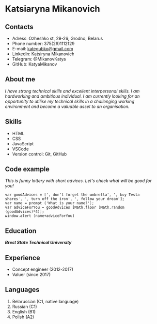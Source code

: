 # Katsiaryna Mikanovich

## Contacts
* Adress: Ozheshko st, 29-26, Grodno, Belarus
* Phone number: 375(29)1112129
* E-mail: kategubko@gmail.com
* Linkedln: Katsiryna Mikanovich
* Telegram: @MikanovKatya
* GitHub: KatyaMikanov

## About me
*I have strong technical skills and excellent interpersonal skills. I am hardworking and ambitious individual. I am currently looking for an opportunity to utilise my technical skills in a challenging working environment and become a valuable asset to an organisation.*

## Skills
+ HTML
+ CSS
+ JavaScript
+ VSCode
+ Version control: Git, GitHub

## Code example
*This is funny lottery with short advices. Let's check what will be good for you!*

```
var goodAdvices = [', don't forget the umbrella', ', buy Tesla shares', ', turn off the iron', ', follow your dream'];
var name = prompt ('What is your name?');
var adviceForYou = goodAdvices [Math.floor (Math.random (goodAdvices)*4)];
window.alert (name+adviceForYou)
```

## Education
***Brest State Technical University***

## Experience
* Concept engineer (2012-2017)
* Valuer (since 2017)

## Languages
1. Belarussian (C1, native language)
2. Russian (C1)
3. English (B1)
4. Polish (A2)
